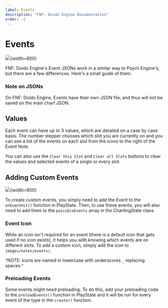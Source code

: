 ```yaml
---
label: Events
description: "FNF: Doido Engine Documentation"
order: -2
---
```


# Events

![](https://doidoteam.github.io/img/events.png){width=800}

FNF: Doido Engine's Event JSONs work in a similar way to Psych Engine's, but there are a few differences. Here's a small guide of them.

### Note on JSONs

On FNF: Doido Engine, Events have their own JSON file, and thus will not be saved on the main chart JSON.

## Values

Each event can have up to 3 values, which are detailed on a case by case basis. The number stepper chooses which slot you are currently on and you can see a list of the events on each slot from the icons to the right of the Event Note.

You can also use the `Clear this Slot` and `Clear all Slots` buttons to clear the values and selected events of a single or every slot.

## Adding Custom Events

![](https://doidoteam.github.io/img/possibleevents.png){width=800}

To create custom events, you simply need to add the Event to the `onEventHit()` function in PlayState. Then, to use these events, you will also need to add them to the `possibleEvents` array in the ChartingState class.

### Event Icon

While an icon isn't required for an event (there is a default icon that gets used if no icon exists), it helps you with knowing which events are on different slots. To add a custom icon, simply add the icon to `images/notes/events/`.

^NOTE: Icons are named in lowercase with underscores `_` replacing spaces.^

### Preloading Events

Some events might need preloading. To do this, add your preloading code to the `preloadEvents()` function in PlayState and it will be run for every event of the type in the `create()` function.
